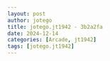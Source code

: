 ```yaml
---
layout: post
author: jotego
title: jotego.jt1942 - 3b2a2fa
date: 2024-12-14
categories: [Arcade, jt1942]
tags: [jotego.jt1942]
---
```


